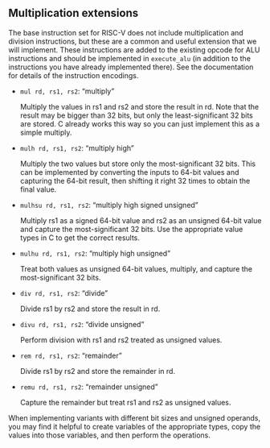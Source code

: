 Multiplication extensions
-------------------------

The base instruction set for RISC-V does not include multiplication
and division instructions, but these are a common and useful
extension that we will implement. These instructions are added to
the existing opcode for ALU instructions and should be implemented
in `execute_alu` (in addition to the instructions you have already
implemented there). See the documentation for details of the
instruction encodings.

*   `mul rd, rs1, rs2`: “multiply”

    Multiply the values in rs1 and rs2 and store the result in rd.
    Note that the result may be bigger than 32 bits, but only the
    least-significant 32 bits are stored. C already works this way
    so you can just implement this as a simple multiply.

*   `mulh rd, rs1, rs2`: “multiply high”

    Multiply the two values but store only the most-significant 32
    bits. This can be implemented by converting the inputs to 64-bit
    values and capturing the 64-bit result, then shifting it right
    32 times to obtain the final value.

*   `mulhsu rd, rs1, rs2`: “multiply high signed unsigned”

    Multiply rs1 as a signed 64-bit value and rs2 as an unsigned
    64-bit value and capture the most-significant 32 bits. Use the
    appropriate value types in C to get the correct results.

*   `mulhu rd, rs1, rs2`: “multiply high unsigned”

    Treat both values as unsigned 64-bit values, multiply, and
    capture the most-significant 32 bits.

*   `div rd, rs1, rs2`: “divide”

    Divide rs1 by rs2 and store the result in rd.

*   `divu rd, rs1, rs2`: “divide unsigned”

    Perform division with rs1 and rs2 treated as unsigned values.

*   `rem rd, rs1, rs2`: “remainder”

    Divide rs1 by rs2 and store the remainder in rd.

*   `remu rd, rs1, rs2`: “remainder unsigned”

    Capture the remainder but treat rs1 and rs2 as unsigned values.

When implementing variants with different bit sizes and unsigned
operands, you may find it helpful to create variables of the
appropriate types, copy the values into those variables, and then
perform the operations.
